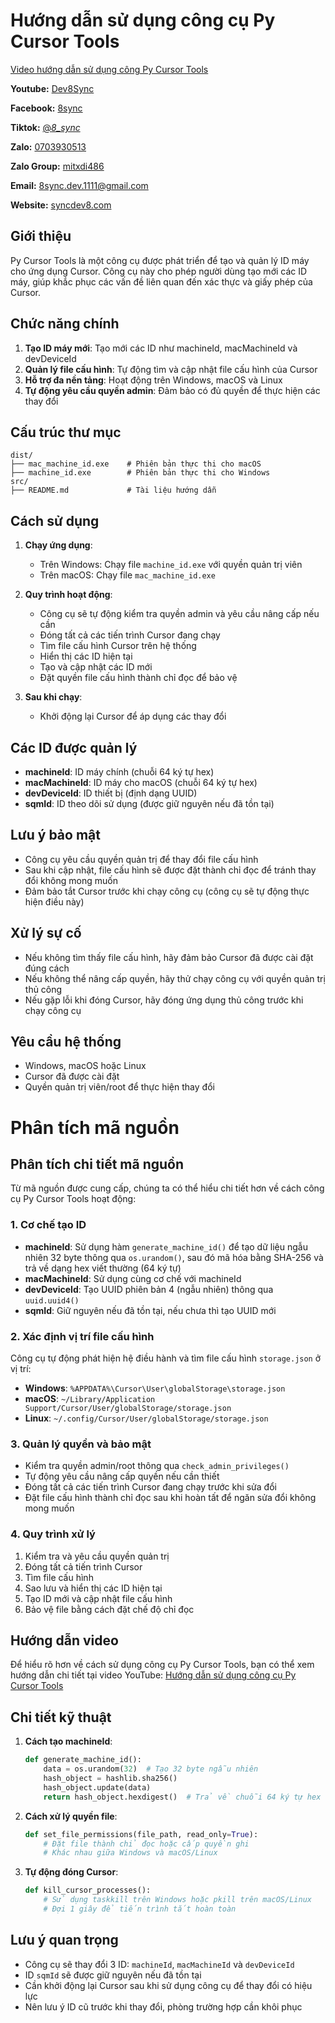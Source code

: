# Hướng dẫn sử dụng công cụ Py Cursor Tools

[Video hướng dẫn sử dụng công Py Cursor Tools](https://www.youtube.com/watch?v=kzQ7d9BKm_g)

**Youtube:** [Dev8Sync](https://www.youtube.com/@Dev8Sync/featured)

**Facebook:** [8sync](https://www.facebook.com/8sync)

**Tiktok:** [@_8_sync_](https://www.tiktok.com/@_8_sync_)

**Zalo:** [0703930513](https://zalo.me/0703930513)

**Zalo Group:** [mitxdi486](https://zalo.me/g/mitxdi486)

**Email:** 8sync.dev.1111@gmail.com

**Website:** [syncdev8.com](https://syncdev8.com/)

## Giới thiệu

Py Cursor Tools là một công cụ được phát triển để tạo và quản lý ID máy cho ứng dụng Cursor. Công cụ này cho phép người dùng tạo mới các ID máy, giúp khắc phục các vấn đề liên quan đến xác thực và giấy phép của Cursor.

## Chức năng chính

1. **Tạo ID máy mới**: Tạo mới các ID như machineId, macMachineId và devDeviceId
2. **Quản lý file cấu hình**: Tự động tìm và cập nhật file cấu hình của Cursor
3. **Hỗ trợ đa nền tảng**: Hoạt động trên Windows, macOS và Linux
4. **Tự động yêu cầu quyền admin**: Đảm bảo có đủ quyền để thực hiện các thay đổi

## Cấu trúc thư mục

```
dist/
├── mac_machine_id.exe    # Phiên bản thực thi cho macOS
├── machine_id.exe        # Phiên bản thực thi cho Windows
src/
├── README.md             # Tài liệu hướng dẫn
```

## Cách sử dụng

1. **Chạy ứng dụng**:
   - Trên Windows: Chạy file `machine_id.exe` với quyền quản trị viên
   - Trên macOS: Chạy file `mac_machine_id.exe`

2. **Quy trình hoạt động**:
   - Công cụ sẽ tự động kiểm tra quyền admin và yêu cầu nâng cấp nếu cần
   - Đóng tất cả các tiến trình Cursor đang chạy
   - Tìm file cấu hình Cursor trên hệ thống
   - Hiển thị các ID hiện tại
   - Tạo và cập nhật các ID mới
   - Đặt quyền file cấu hình thành chỉ đọc để bảo vệ

3. **Sau khi chạy**:
   - Khởi động lại Cursor để áp dụng các thay đổi

## Các ID được quản lý

- **machineId**: ID máy chính (chuỗi 64 ký tự hex)
- **macMachineId**: ID máy cho macOS (chuỗi 64 ký tự hex)
- **devDeviceId**: ID thiết bị (định dạng UUID)
- **sqmId**: ID theo dõi sử dụng (được giữ nguyên nếu đã tồn tại)

## Lưu ý bảo mật

- Công cụ yêu cầu quyền quản trị để thay đổi file cấu hình
- Sau khi cập nhật, file cấu hình sẽ được đặt thành chỉ đọc để tránh thay đổi không mong muốn
- Đảm bảo tắt Cursor trước khi chạy công cụ (công cụ sẽ tự động thực hiện điều này)

## Xử lý sự cố

- Nếu không tìm thấy file cấu hình, hãy đảm bảo Cursor đã được cài đặt đúng cách
- Nếu không thể nâng cấp quyền, hãy thử chạy công cụ với quyền quản trị thủ công
- Nếu gặp lỗi khi đóng Cursor, hãy đóng ứng dụng thủ công trước khi chạy công cụ

## Yêu cầu hệ thống

- Windows, macOS hoặc Linux
- Cursor đã được cài đặt
- Quyền quản trị viên/root để thực hiện thay đổi






# Phân tích mã nguồn

## Phân tích chi tiết mã nguồn

Từ mã nguồn được cung cấp, chúng ta có thể hiểu chi tiết hơn về cách công cụ Py Cursor Tools hoạt động:

### 1. Cơ chế tạo ID

- **machineId**: Sử dụng hàm `generate_machine_id()` để tạo dữ liệu ngẫu nhiên 32 byte thông qua `os.urandom()`, sau đó mã hóa bằng SHA-256 và trả về dạng hex viết thường (64 ký tự)
- **macMachineId**: Sử dụng cùng cơ chế với machineId
- **devDeviceId**: Tạo UUID phiên bản 4 (ngẫu nhiên) thông qua `uuid.uuid4()`
- **sqmId**: Giữ nguyên nếu đã tồn tại, nếu chưa thì tạo UUID mới

### 2. Xác định vị trí file cấu hình

Công cụ tự động phát hiện hệ điều hành và tìm file cấu hình `storage.json` ở vị trí:
- **Windows**: `%APPDATA%\Cursor\User\globalStorage\storage.json`
- **macOS**: `~/Library/Application Support/Cursor/User/globalStorage/storage.json`
- **Linux**: `~/.config/Cursor/User/globalStorage/storage.json`

### 3. Quản lý quyền và bảo mật

- Kiểm tra quyền admin/root thông qua `check_admin_privileges()`
- Tự động yêu cầu nâng cấp quyền nếu cần thiết
- Đóng tất cả các tiến trình Cursor đang chạy trước khi sửa đổi
- Đặt file cấu hình thành chỉ đọc sau khi hoàn tất để ngăn sửa đổi không mong muốn

### 4. Quy trình xử lý

1. Kiểm tra và yêu cầu quyền quản trị
2. Đóng tất cả tiến trình Cursor
3. Tìm file cấu hình
4. Sao lưu và hiển thị các ID hiện tại
5. Tạo ID mới và cập nhật file cấu hình
6. Bảo vệ file bằng cách đặt chế độ chỉ đọc

## Hướng dẫn video

Để hiểu rõ hơn về cách sử dụng công cụ Py Cursor Tools, bạn có thể xem hướng dẫn chi tiết tại video YouTube: [Hướng dẫn sử dụng công cụ Py Cursor Tools](https://www.youtube.com/watch?v=kzQ7d9BKm_g)

## Chi tiết kỹ thuật

1. **Cách tạo machineId**:
   ```python
   def generate_machine_id():
       data = os.urandom(32)  # Tạo 32 byte ngẫu nhiên
       hash_object = hashlib.sha256()
       hash_object.update(data)
       return hash_object.hexdigest()  # Trả về chuỗi 64 ký tự hex
   ```

2. **Cách xử lý quyền file**:
   ```python
   def set_file_permissions(file_path, read_only=True):
       # Đặt file thành chỉ đọc hoặc cấp quyền ghi
       # Khác nhau giữa Windows và macOS/Linux
   ```

3. **Tự động đóng Cursor**:
   ```python
   def kill_cursor_processes():
       # Sử dụng taskkill trên Windows hoặc pkill trên macOS/Linux
       # Đợi 1 giây để tiến trình tắt hoàn toàn
   ```

## Lưu ý quan trọng

- Công cụ sẽ thay đổi 3 ID: `machineId`, `macMachineId` và `devDeviceId`
- ID `sqmId` sẽ được giữ nguyên nếu đã tồn tại
- Cần khởi động lại Cursor sau khi sử dụng công cụ để thay đổi có hiệu lực
- Nên lưu ý ID cũ trước khi thay đổi, phòng trường hợp cần khôi phục



